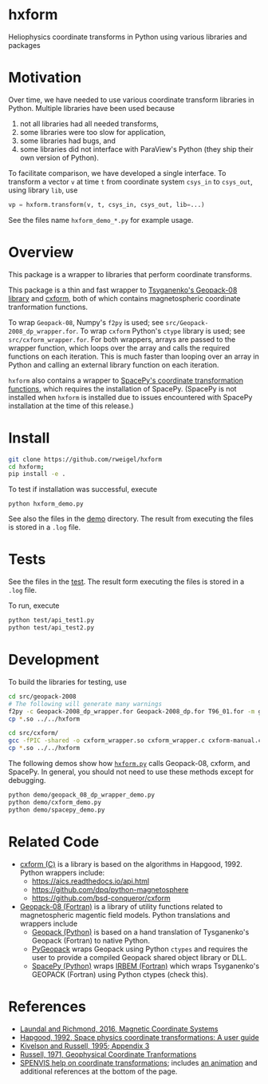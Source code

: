 # hxform

Heliophysics coordinate transforms in Python using various libraries and packages

# Motivation

Over time, we have needed to use various coordinate transform libraries in Python. Multiple libraries have been used because

1. not all libraries had all needed transforms,
2. some libraries were too slow for application,
3. some libraries had bugs, and
4. some libraries did not interface with ParaView's Python (they ship their own version of Python).

To facilitate comparison, we have developed a single interface. To transform a vector `v` at time `t` from coordinate system `csys_in` to `csys_out`, using library `lib`, use

```python
vp = hxform.transform(v, t, csys_in, csys_out, lib=...)
```

See the files name `hxform_demo_*.py` for example usage.

# Overview

This package is a wrapper to libraries that perform coordinate transforms.

This package is a thin and fast wrapper to [Tsyganenko's Geopack-08 library](https://ccmc.gsfc.nasa.gov/models/modelinfo.php?model=Tsyganenko%20Magnetic%20Field) and [cxform](https://github.com/edsantiago/cxform), both of which contains magnetospheric coordinate tranformation functions. 

To wrap `Geopack-08`, Numpy's `f2py` is used; see `src/Geopack-2008_dp_wrapper.for`. To wrap `cxform` Python's `ctype` library is used; see `src/cxform_wrapper.for`. For both wrappers, arrays are passed to the wrapper function, which loops over the array and calls the required functions on each iteration. This is much faster than looping over an array in Python and calling an external library function on each iteration.

`hxform` also contains a wrapper to [SpacePy's coordinate transformation functions](https://spacepy.github.io/irbempy.html), which requires the installation of SpacePy. (SpacePy is not installed when `hxform` is installed due to issues encountered with SpacePy installation at the time of this release.)

# Install

```bash
git clone https://github.com/rweigel/hxform
cd hxform;
pip install -e .
```

To test if installation was successful, execute

```
python hxform_demo.py
```

See also the files in the [demo](https://github.com/rweigel/hxform/tree/master/demo) directory. The result from executing the files is stored in a `.log` file.

# Tests

See the files in the [test](https://github.com/rweigel/hxform/tree/master/test). The result form executing the files is stored in a `.log` file.

To run, execute

```bash
python test/api_test1.py
python test/api_test2.py
```

# Development

To build the libraries for testing, use

```bash
cd src/geopack-2008
# The following will generate many warnings
f2py -c Geopack-2008_dp_wrapper.for Geopack-2008_dp.for T96_01.for -m geopack_08_dp
cp *.so ../../hxform
```

```bash
cd src/cxform/
gcc -fPIC -shared -o cxform_wrapper.so cxform_wrapper.c cxform-manual.c cxform-auto.c
cp *.so ../../hxform
```

The following demos show how [`hxform.py`](https://github.com/rweigel/hxform/blob/main/hxform/hxform.py) calls Geopack-08, cxform, and SpacePy. In general, you should not need to use these methods except for debugging.

```bash
python demo/geopack_08_dp_wrapper_demo.py
python demo/cxform_demo.py
python demo/spacepy_demo.py
```
# Related Code

* [cxform (C)](https://github.com/edsantiago/cxform) is a library is based on the algorithms in Hapgood, 1992. Python wrappers include:
  * https://aics.readthedocs.io/api.html
  * https://github.com/dpq/python-magnetosphere
  * https://github.com/bsd-conqueror/cxform
* [Geopack-08 (Fortran)](https://ccmc.gsfc.nasa.gov/models/modelinfo.php?model=Tsyganenko%20Magnetic%20Field) is a library of utility functions related to magnetospheric magentic field models. Python translations and wrappers include
  * [Geopack (Python)](https://pypi.org/project/geopack/) is based on a hand translation of Tysganenko's Geopack (Fortran) to native Python. 
  * [PyGeopack](https://pypi.org/project/PyGeopack/) wraps Geopack using Python `ctypes` and requires the user to provide a compiled Geopack shared object library or DLL.
  * [SpacePy (Python)](https://spacepy.github.io/irbempy.html) wraps [IRBEM (Fortran)](https://sourceforge.net/projects/irbem/) which wraps Tsyganenko's GEOPACK (Fortran) using Python ctypes (check this). 

# References

* [Laundal and Richmond, 2016, Magnetic Coordinate Systems](https://arxiv.org/ct?url=https%3A%2F%2Fdx.doi.org%2F10.1007%2Fs11214-016-0275-y&v=34afcdf3)
* [Hapgood, 1992, Space physics coordinate transformations: A user guide](https://doi.org/10.1016/0032-0633(92)90012-D)
* [Kivelson and Russell, 1995; Appendix 3](https://books.google.com/books/about/Introduction_to_Space_Physics.html?id=qWHSqXGfsfQC)
* [Russell, 1971, Geophysical Coordinate Tranformations](http://jsoc.stanford.edu/~jsoc/keywords/Chris_Russel/Geophysical%20Coordinate%20Transformations.htm)
* [SPENVIS help on coordinate transformations](https://www.spenvis.oma.be/help/background/coortran/coortran.html); includes [an animation](https://www.spenvis.oma.be/help/background/coortran/anim.html) and additional references at the bottom of the page.


